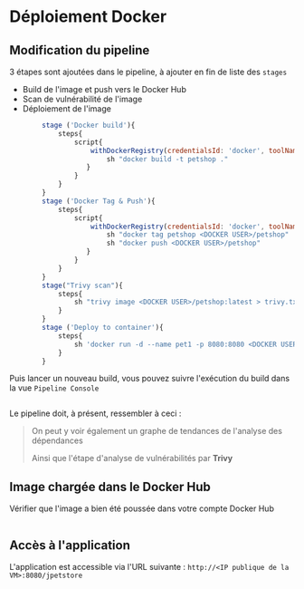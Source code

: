 # Déploiement Docker

## **Modification du pipeline**

3 étapes sont ajoutées dans le pipeline, à ajouter en fin de liste des `stages`

* Build de l'image et push vers le Docker Hub
* Scan de vulnérabilité de l'image
* Déploiement de l'image

```javascript
        stage ('Docker build'){
            steps{
                script{
                    withDockerRegistry(credentialsId: 'docker', toolName: 'docker') {
                        sh "docker build -t petshop ."
                   }
                }
            }
        }
        stage ('Docker Tag & Push'){
            steps{
                script{
                    withDockerRegistry(credentialsId: 'docker', toolName: 'docker') {
                        sh "docker tag petshop <DOCKER USER>/petshop"
                        sh "docker push <DOCKER USER>/petshop"
                   }
                }
            }
        }
        stage("Trivy scan"){
            steps{
                sh "trivy image <DOCKER USER>/petshop:latest > trivy.txt"
            }
        }
        stage ('Deploy to container'){
            steps{
                sh 'docker run -d --name pet1 -p 8080:8080 <DOCKER USER>/petshop:latest'
            }
        }
```

Puis lancer un nouveau build, vous pouvez suivre l'exécution du build dans la vue `Pipeline Console`

<figure><img src="../../.gitbook/assets/image (8).png" alt=""><figcaption></figcaption></figure>

Le pipeline doit, à présent, ressembler à ceci :



> On peut y voir également un graphe de tendances de l'analyse des dépendances
>
> Ainsi que l'étape d'analyse de vulnérabilités par **Trivy**

## **Image chargée dans le Docker Hub**

Vérifier que l'image a bien été poussée dans votre compte Docker Hub

<figure><img src="https://github.com/smontri/esgi-devsecops/raw/main/images/dockerhub.jpg" alt=""><figcaption></figcaption></figure>

## **Accès à l'application**

L'application est accessible via l'URL suivante : `http://<IP publique de la VM>:8080/jpetstore`

<figure><img src="https://github.com/smontri/esgi-devsecops/raw/main/images/jpetstore.jpg" alt=""><figcaption></figcaption></figure>



